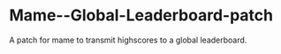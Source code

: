 Mame--Global-Leaderboard-patch
==============================

A patch for mame to transmit highscores to a global leaderboard.
